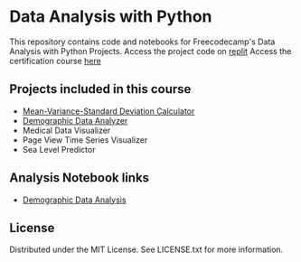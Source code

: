 # Data Analysis with Python
This repository contains code and notebooks for Freecodecamp's Data Analysis with Python Projects.
Access the project code on [replit](https://replit.com/@sharmas1ddharth) 
Access the certification course [here](https://www.freecodecamp.org/learn/data-analysis-with-python/)

## Projects included in this course
- [Mean-Variance-Standard Deviation Calculator](https://github.com/sharmas1ddharth/Data-Analysis-with-python/tree/main/Mean-Variance-Standard_Deviation_Calculator)
- [Demographic Data Analyzer](https://github.com/sharmas1ddharth/Data-Analysis-with-python/tree/main/Demographic-data-analysis)
- Medical Data Visualizer
- Page View Time Series Visualizer
- Sea Level Predictor

## Analysis Notebook links

- [Demographic Data Analysis](https://datalore.jetbrains.com/notebook/jGVfrtnn5vDdWyQIY8plrD/8yJ26q6QeqTJFmsGTvVldS/)


## License
Distributed under the MIT License. See LICENSE.txt for more information.
